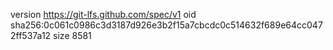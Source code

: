 version https://git-lfs.github.com/spec/v1
oid sha256:0c061c0986c3d3187d926e3b2f15a7cbcdc0c514632f689e64cc0472ff537a12
size 8581
